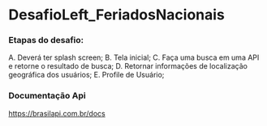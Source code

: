# DesafioLeft_FeriadosNacionais

### Etapas do desafio:

A. Deverá ter splash screen;
B. Tela inicial;
C. Faça uma busca em uma API e retorne o resultado de
busca;
D. Retornar informações de localização geográfica dos
usuários;
E. Profile de Usuário;

### Documentação Api

https://brasilapi.com.br/docs


